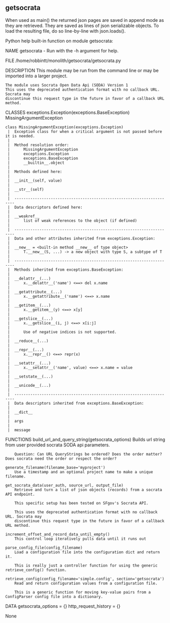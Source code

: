 
getsocrata
------
When used as main() the returned json pages are saved in append mode as they are retrieved.  They are saved as lines of json serializable objects.  To load the resulting file, do so line-by-line with json.loads().




Python help built-in function on module getsocrata:

NAME
    getsocrata - Run with the -h argument for help.

FILE
    /home/robbintt/monolith/getsocrata/getsocrata.py

DESCRIPTION
    This module may be run from the command line or may be imported into a larger project.
    
    The module uses Socrata Open Data Api (SODA) Version 1
    This uses the deprecated authentication format with no callback URL. Socrata may 
    discontinue this request type in the future in favor of a callback URL method.

CLASSES
    exceptions.Exception(exceptions.BaseException)
        MissingArgumentException
    
    class MissingArgumentException(exceptions.Exception)
     |  Exception class for when a critical argument is not passed before it is needed.
     |  
     |  Method resolution order:
     |      MissingArgumentException
     |      exceptions.Exception
     |      exceptions.BaseException
     |      __builtin__.object
     |  
     |  Methods defined here:
     |  
     |  __init__(self, value)
     |  
     |  __str__(self)
     |  
     |  ----------------------------------------------------------------------
     |  Data descriptors defined here:
     |  
     |  __weakref__
     |      list of weak references to the object (if defined)
     |  
     |  ----------------------------------------------------------------------
     |  Data and other attributes inherited from exceptions.Exception:
     |  
     |  __new__ = <built-in method __new__ of type object>
     |      T.__new__(S, ...) -> a new object with type S, a subtype of T
     |  
     |  ----------------------------------------------------------------------
     |  Methods inherited from exceptions.BaseException:
     |  
     |  __delattr__(...)
     |      x.__delattr__('name') <==> del x.name
     |  
     |  __getattribute__(...)
     |      x.__getattribute__('name') <==> x.name
     |  
     |  __getitem__(...)
     |      x.__getitem__(y) <==> x[y]
     |  
     |  __getslice__(...)
     |      x.__getslice__(i, j) <==> x[i:j]
     |      
     |      Use of negative indices is not supported.
     |  
     |  __reduce__(...)
     |  
     |  __repr__(...)
     |      x.__repr__() <==> repr(x)
     |  
     |  __setattr__(...)
     |      x.__setattr__('name', value) <==> x.name = value
     |  
     |  __setstate__(...)
     |  
     |  __unicode__(...)
     |  
     |  ----------------------------------------------------------------------
     |  Data descriptors inherited from exceptions.BaseException:
     |  
     |  __dict__
     |  
     |  args
     |  
     |  message

FUNCTIONS
    build_url_and_query_string(getsocrata_options)
        Builds url string from user provided socrata SODA api parameters.
        
        Question: Can URL QueryStrings be ordered? Does the order matter? Does socrata need the order or respect the order?
    
    generate_filename(filename_base='myproject')
        Use a timestamp and an optional project name to make a unique filename.
    
    get_socrata_data(user_auth, source_url, output_file)
        Retrieve and turn a list of json objects (records) from a socrata API endpoint.
        
        This specific setup has been tested on SFgov's Socrata API.
        
        This uses the deprecated authentication format with no callback URL. Socrata may 
        discontinue this request type in the future in favor of a callback URL method.
    
    increment_offset_and_record_data_until_empty()
        This control loop iteratively pulls data until it runs out
    
    parse_config_file(config_filename)
        Load a configuration file into the configuration dict and return it.
        
        This is really just a controller function for using the generic retrieve_config() function.
    
    retrieve_config(config_filename='simple.config', section='getsocrata')
        Read and return configuration values from a configuration file.
        
        This is a generic function for moving key-value pairs from a ConfigParser config file into a dictionary.

DATA
    getsocrata_options = {}
    http_request_history = {}


None
